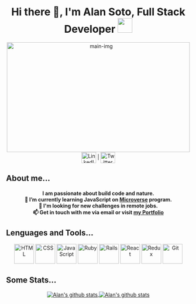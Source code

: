 <h1 align="center">
  Hi there 👋, I'm Alan Soto, Full Stack Developer <img src="https://media.giphy.com/media/WUlplcMpOCEmTGBtBW/giphy.gif" width="40"> 
</h1>

<!-- Image -->

<div align="center">
    <img height="300px" width="500px"  src="https://i.pinimg.com/236x/ac/67/fb/ac67fb0a8297240e91b9cd377c479472.jpg" alt="main-img">
</div

<!-- linkedIn | | Profile | Twiter -->

<div align="center">
  <a href="https://www.linkedin.com/in/alan-soto-valle/" target="blank"><img align="center" src="https://cdn.jsdelivr.net/npm/simple-icons@3.0.1/icons/linkedin.svg"  alt="LinkedIn @Alan Soto Valle" height="30" width="40" /></a> 
  | 
  <a href="https://twitter.com/Alan_Soto31" target="blank"><img align="center" src="https://cdn.jsdelivr.net/npm/simple-icons@3.0.1/icons/twitter.svg" alt="Twitter @Alan_Soto31" height="30" width="40" /></a>
</div>

<!-- short mesage about me -->
<h2> About me... </h2>

<h4 align="center">
I am passionate about build code and nature. <br> 🌱 I’m currently learning JavaScript on <a href="https://www.microverse.org/" target="_blank">Microverse</a> program. <br> 🔭 I'm looking for new challenges in remote jobs. <br> 📫 Get in touch with me via email or visit <a href="https://alansoto31.github.io/Portfolio/" target="_blank">my Portfolio</a>
</h4>

<!-- icons of Lenguages I know about -->
<h2> Lenguages and Tools... </h2>

<div align="center">
  <img height="54px" src="https://cdn.svgporn.com/logos/html-5.svg" alt="HTML">
  <img height="54px" src="https://cdn.svgporn.com/logos/css-3.svg" alt="CSS">
  <img height="54px" src="https://cdn.svgporn.com/logos/javascript.svg" alt="JavaScript">
  <img height="54px" src="https://cdn.svgporn.com/logos/ruby.svg" alt="Ruby">
  <img height="54px" src="https://cdn.svgporn.com/logos/rails.svg" alt="Rails">
  <img height="54px" src="https://cdn.svgporn.com/logos/react.svg" alt="React">
  <img height="54px" src="https://cdn.svgporn.com/logos/redux.svg" alt="Redux">
  <img height="54px" src="https://cdn.svgporn.com/logos/git-icon.svg" alt="Git">
</div>

<!-- Stats about my GitHub activity -->
<h2> Some Stats... </h2>

<div align="center">
  <a href="https://github.com/AlanSoto31/github-readme-stats">
  <img align="center" src="https://github-readme-stats.vercel.app/api?username=AlanSoto31&show_icons=true&theme=gruvbox&hide=issues" alt="Alan's github stats" />
</a>

<a href="https://github.com/AlanSoto31/github-readme-stats">
  <img align="center" src="https://github-readme-stats.vercel.app/api/top-langs/?username=AlanSoto31&theme=gruvbox&layout=compact" alt="Alan's github stats" />
</a>
</div>

